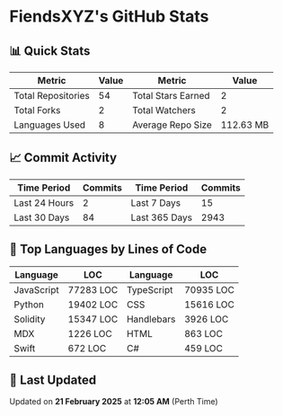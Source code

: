 # FiendsXYZ's GitHub Stats

## 📊 Quick Stats

| Metric               | Value       | Metric               | Value       |
|----------------------|-------------|----------------------|-------------|
| Total Repositories   | 54 | Total Stars Earned   | 2 |
| Total Forks          | 2 | Total Watchers       | 2 |
| Languages Used       | 8 | Average Repo Size    | 112.63 MB |

## 📈 Commit Activity

| Time Period      | Commits      | Time Period      | Commits      |
|------------------|--------------|------------------|--------------|
| Last 24 Hours    | 2 | Last 7 Days      | 15 |
| Last 30 Days     | 84 | Last 365 Days    | 2943 |

## 📝 Top Languages by Lines of Code

| Language       | LOC        | Language       | LOC        |
|----------------|------------|----------------|------------|
| JavaScript       | 77283 LOC  | TypeScript       | 70935 LOC  |
| Python       | 19402 LOC  | CSS       | 15616 LOC  |
| Solidity       | 15347 LOC  | Handlebars       | 3926 LOC  |
| MDX       | 1226 LOC  | HTML       | 863 LOC  |
| Swift       | 672 LOC  | C#       | 459 LOC  |

## 📅 Last Updated

Updated on **21 February 2025** at **12:05 AM** (Perth Time)
